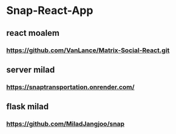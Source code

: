 # Snap-React-App

## react moalem
### https://github.com/VanLance/Matrix-Social-React.git

## server milad
### https://snaptransportation.onrender.com/ 

## flask milad
### https://github.com/MiladJangjoo/snap
 
